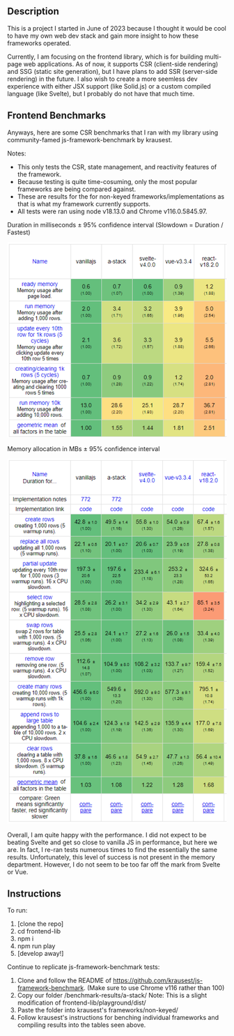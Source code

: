 ## Description

This is a project I started in June of 2023 because I thought it would be cool to have my own web dev stack and gain more insight to how these frameworks operated.

Currently, I am focusing on the frontend library, which is for building multi-page web applications. As of now, it supports CSR (client-side rendering) and SSG (static site generation), but I have plans to add SSR (server-side rendering) in the future. I also wish to create a more seemless dev experience with either JSX support (like Solid.js) or a custom compiled language (like Svelte), but I probably do not have that much time.

## Frontend Benchmarks

Anyways, here are some CSR benchmarks that I ran with my library using community-famed js-framework-benchmark by krausest.

Notes:
 - This only tests the CSR, state management, and reactivity features of the framework.
 - Because testing is quite time-cosuming, only the most popular frameworks are being compared against.
 - These are results for the for non-keyed frameworks/implementations as that is what my framework currently supports.
 - All tests were ran using node v18.13.0 and Chrome v116.0.5845.97.

Duration in milliseconds ± 95% confidence interval (Slowdown = Duration / Fastest)

![Alt text](a-stack-js-mem.PNG)

Memory allocation in MBs ± 95% confidence interval

![Alt text](a-stack-js-perf.PNG)

Overall, I am quite happy with the performance. I did not expect to be beating Svelte and get so close to vanilla JS in performance, but here we are. In fact, I re-ran tests numerous times to find the essentially the same results. Unfortunately, this level of success is not present in the memory department. However, I do not seem to be too far off the mark from Svelte or Vue.

## Instructions

To run:

1. [clone the repo]
2. cd frontend-lib
3. npm i
4. npm run play
5. [develop away!]

Continue to replicate js-framework-benchmark tests:

1. Clone and follow the README of https://github.com/krausest/js-framework-benchmark. (Make sure to use Chrome v116 rather than 100)
2. Copy our folder /benchmark-results/a-stack/
    Note: This is a slight modification of frontend-lib/playground/dist/
3. Paste the folder into krausest's frameworks/non-keyed/
4. Follow krausest's instructions for benching individual frameworks and compiling results into the tables seen above.
